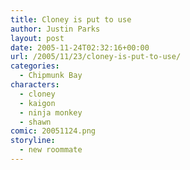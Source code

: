 ```yaml
---
title: Cloney is put to use
author: Justin Parks
layout: post
date: 2005-11-24T02:32:16+00:00
url: /2005/11/23/cloney-is-put-to-use/
categories:
  - Chipmunk Bay
characters:
  - cloney
  - kaigon
  - ninja monkey
  - shawn
comic: 20051124.png
storyline:
  - new roommate
---
```

